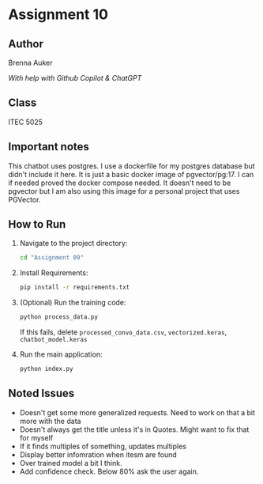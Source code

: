 # Assignment 10

## Author
Brenna Auker

*With help with Github Copilot & ChatGPT*

## Class
ITEC 5025

## Important notes

This chatbot uses postgres. I use a dockerfile for my postgres database but didn't include it here. It is just a basic docker image of pgvector/pg:17. I can if needed proved the docker compose needed. It doesn't need to be pgvector but I am also using this image for a personal project that uses PGVector. 

## How to Run

1. Navigate to the project directory:
   ```bash
   cd "Assignment 09"
   ```

2. Install Requirements:
    ```bash
    pip install -r requirements.txt
    ```

3. (Optional) Run the training code:
   ```bash
   python process_data.py
   ```

   If this fails, delete `processed_convo_data.csv`, `vectorized.keras`, `chatbot_model.keras`

4. Run the main application:
   ```bash
   python index.py
   ```

## Noted Issues

- Doesn't get some more generalized requests. Need to work on that a bit more with the data
- Doesn't always get the title unless it's in Quotes. Might want to fix that for myself
- If it finds multiples of something, updates multiples
- Display better infomration when itesm are found
- Over trained model a bit I think.
- Add confidence check. Below 80% ask the user again.